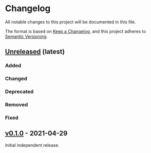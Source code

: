 # Changelog
All notable changes to this project will be documented in this file.

The format is based on [Keep a Changelog](https://keepachangelog.com/en/1.0.0/),
and this project adheres to [Semantic Versioning](https://semver.org/spec/v2.0.0.html).

[Unreleased](https://github.com/stac-extensions/ml-aoi/compare/v0.1.0...HEAD) (latest)
---------------------------------------------------------------------------------------

### Added

### Changed

### Deprecated

### Removed

### Fixed

## [v0.1.0](https://github.com/stac-extensions/ml-aoi/tree/v0.1.0) - 2021-04-29

Initial independent release.
